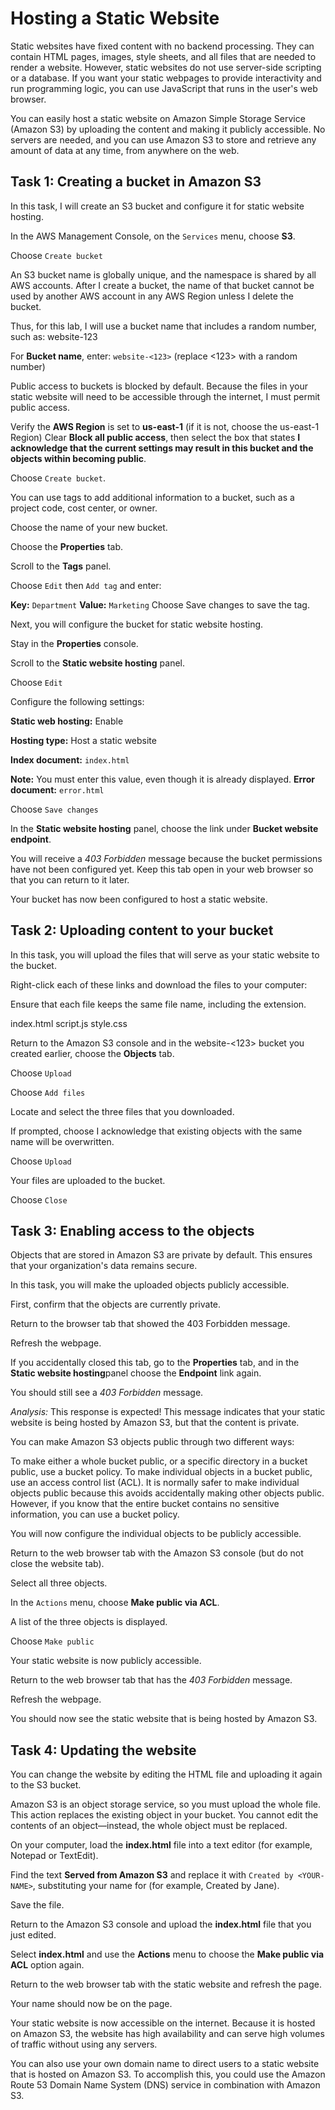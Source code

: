 # Hosting a Static Website

Static websites have fixed content with no backend processing. They can contain HTML pages, images, style sheets, and all files that are needed to render a website. However, static websites do not use server-side scripting or a database. If you want your static webpages to provide interactivity and run programming logic, you can use JavaScript that runs in the user's web browser.

You can easily host a static website on Amazon Simple Storage Service (Amazon S3) by uploading the content and making it publicly accessible. No servers are needed, and you can use Amazon S3 to store and retrieve any amount of data at any time, from anywhere on the web.

## Task 1: Creating a bucket in Amazon S3
In this task, I will create an S3 bucket and configure it for static website hosting.

In the AWS Management Console, on the ```Services``` menu, choose **S3**.

Choose ```Create bucket```

An S3 bucket name is globally unique, and the namespace is shared by all AWS accounts. After I create a bucket, the name of that bucket cannot be used by another AWS account in any AWS Region unless I delete the bucket.

Thus, for this lab, I will use a bucket name that includes a random number, such as: website-123

For **Bucket name**, enter: ```website-<123>``` (replace <123> with a random number)

Public access to buckets is blocked by default. Because the files in your static website will need to be accessible through the internet, I must permit public access.

Verify the **AWS Region** is set to **us-east-1** (if it is not, choose the us-east-1 Region)
Clear **Block all public access**, then select the box that states **I acknowledge that the current settings may result in this bucket and the objects within becoming public**.

Choose ```Create bucket```.

You can use tags to add additional information to a bucket, such as a project code, cost center, or owner.

Choose the name of your new bucket.

Choose the **Properties** tab.

Scroll to the **Tags** panel.

Choose ```Edit``` then ```Add tag``` and enter:

**Key:** ```Department```
**Value:** ```Marketing```
Choose Save changes to save the tag.

Next, you will configure the bucket for static website hosting.

Stay in the **Properties** console.

Scroll to the **Static website hosting** panel.

Choose ```Edit```

Configure the following settings:

**Static web hosting:** Enable

**Hosting type:** Host a static website

**Index document:** ```index.html```

**Note:** You must enter this value, even though it is already displayed.
**Error document:** ```error.html```

Choose ```Save changes```

In the **Static website hosting** panel, choose the link under **Bucket website endpoint**.

You will receive a *403 Forbidden* message because the bucket permissions have not been configured yet. Keep this tab open in your web browser so that you can return to it later.

Your bucket has now been configured to host a static website.

## Task 2: Uploading content to your bucket

In this task, you will upload the files that will serve as your static website to the bucket.

Right-click each of these links and download the files to your computer:

 Ensure that each file keeps the same file name, including the extension.

index.html
script.js
style.css

Return to the Amazon S3 console and in the website-<123> bucket you created earlier, choose the **Objects** tab.

Choose ```Upload```

Choose ```Add files```

Locate and select the three files that you downloaded.

If prompted, choose I acknowledge that existing objects with the same name will be overwritten.

Choose ```Upload```

Your files are uploaded to the bucket.

Choose ```Close```

## Task 3: Enabling access to the objects

Objects that are stored in Amazon S3 are private by default. This ensures that your organization's data remains secure.

In this task, you will make the uploaded objects publicly accessible.

First, confirm that the objects are currently private.

Return to the browser tab that showed the 403 Forbidden message.

Refresh the webpage.

 If you accidentally closed this tab, go to the **Properties** tab, and in the **Static website hosting**panel choose the **Endpoint** link again.

You should still see a *403 Forbidden* message.

*Analysis:* This response is expected! This message indicates that your static website is being hosted by Amazon S3, but that the content is private.

You can make Amazon S3 objects public through two different ways:

To make either a whole bucket public, or a specific directory in a bucket public, use a bucket policy.
To make individual objects in a bucket public, use an access control list (ACL).
It is normally safer to make individual objects public because this avoids accidentally making other objects public. However, if you know that the entire bucket contains no sensitive information, you can use a bucket policy.

You will now configure the individual objects to be publicly accessible.

Return to the web browser tab with the Amazon S3 console (but do not close the website tab).

Select all three objects.

In the ```Actions``` menu, choose **Make public via ACL**.

A list of the three objects is displayed.

Choose ```Make public```

Your static website is now publicly accessible.

Return to the web browser tab that has the *403 Forbidden* message.

Refresh the webpage.

You should now see the static website that is being hosted by Amazon S3.

## Task 4: Updating the website
You can change the website by editing the HTML file and uploading it again to the S3 bucket.

Amazon S3 is an object storage service, so you must upload the whole file. This action replaces the existing object in your bucket. You cannot edit the contents of an object—instead, the whole object must be replaced.

On your computer, load the **index.html** file into a text editor (for example, Notepad or TextEdit).

Find the text **Served from Amazon S3** and replace it with ```Created by <YOUR-NAME>```, substituting your name for <YOUR-NAME> (for example, Created by Jane).

Save the file.

Return to the Amazon S3 console and upload the **index.html** file that you just edited.

Select **index.html** and use the **Actions** menu to choose the **Make public via ACL** option again.

Return to the web browser tab with the static website and refresh the page.

Your name should now be on the page.



Your static website is now accessible on the internet. Because it is hosted on Amazon S3, the website has high availability and can serve high volumes of traffic without using any servers.

You can also use your own domain name to direct users to a static website that is hosted on Amazon S3. To accomplish this, you could use the Amazon Route 53 Domain Name System (DNS) service in combination with Amazon S3.
